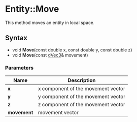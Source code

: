 # Entity::Move #
This method moves an entity in local space.

## Syntax ##
- void **Move**(const double x, const double y, const double z)
- void **Move**(const [dVec3](CPP_dVec3.md)& movement)

### Parameters ###
| Name | Description |
| --- | --- |
| **x** | x component of the movement vector |
| **y** | y component of the movement vector |
| **z** | z component of the movement vector |
| **movement** | movement vector |
